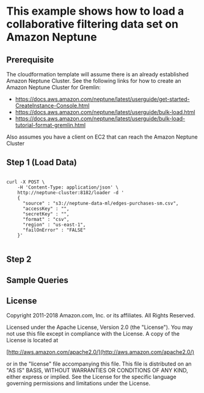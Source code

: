 # This example shows how to load a collaborative filtering data set on Amazon Neptune

## Prerequisite

The cloudformation template will assume there is an already established Amazon Neptune Cluster. See the following links for how to create an Amazon Neptune Cluster for Gremlin:  

* https://docs.aws.amazon.com/neptune/latest/userguide/get-started-CreateInstance-Console.html
* https://docs.aws.amazon.com/neptune/latest/userguide/bulk-load.html
* https://docs.aws.amazon.com/neptune/latest/userguide/bulk-load-tutorial-format-gremlin.html

Also assumes you have a client on EC2 that can reach the Amazon Neptune Cluster


## Step 1 (Load Data)

```

curl -X POST \
    -H 'Content-Type: application/json' \
    http://neptune-cluster:8182/loader -d '
    { 
      "source" : "s3://neptune-data-ml/edges-purchases-sm.csv", 
      "accessKey" : "", 
      "secretKey" : "",
      "format" : "csv", 
      "region" : "us-east-1", 
      "failOnError" : "FALSE"
    }'


```


## Step 2


## Sample Queries



## License

Copyright 2011-2018 Amazon.com, Inc. or its affiliates. All Rights Reserved.

Licensed under the Apache License, Version 2.0 (the "License"). You may not use this file except in compliance with the License. A copy of the License is located at

[http://aws.amazon.com/apache2.0/](http://aws.amazon.com/apache2.0/)

or in the "license" file accompanying this file. This file is distributed on an "AS IS" BASIS, WITHOUT WARRANTIES OR CONDITIONS OF ANY KIND, either express or implied. See the License for the specific language governing permissions and limitations under the License.








